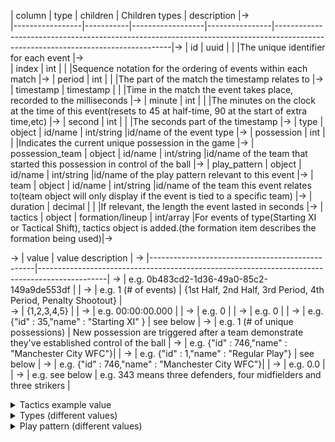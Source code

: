 | column          | type      | children         | Children types | description                                                                                                                      |->       
|-----------------|-----------|------------------|----------------|----------------------------------------------------------------------------------------------------------------------------------|->
| id              | uuid      |                  |                |The unique identifier for each event                                                                                              |->        
| index           | int       |                  |                |Sequence notation for the ordering of events within each match                                                                    |->
| period          | int       |                  |                |The part of the match the timestamp relates to                                                                                    |->
| timestamp       | timestamp |                  |                |Time in the match the event takes place, recorded to the milliseconds                                                             |->
| minute          | int       |                  |                |The minutes on the clock at the time of this event(resets to 45 at half-time, 90 at the start of extra time,etc)                  |->
| second          | int       |                  |                |The seconds part of the timestamp                                                                                                 |->
| type            | object    | id/name          | int/string     |id/name of the event type                                                                                                         |->
| possession      | int       |                  |                |Indicates the current unique possession in the game                                                                               |->
| possession_team | object    | id/name          | int/string     |id/name of the team that started this possession in control of the ball                                                           |->
| play_pattern    | object    | id/name          | int/string     |id/name of the play pattern relevant to this event                                                                                |->
| team            | object    | id/name          | int/string     |id/name of the team this event relates to(team object will only display if the event is tied to a specific team)                  |->
| duration        | decimal   |                  |                |If relevant, the length the event lasted in seconds                                                                               |->
| tactics         | object    | formation/lineup | int/array      |For events of type(Starting XI or Tactical Shift), tactics object is added.(the formation item describes the formation being used)|->

-> | value                                           | value description                                                                             |
-> |-------------------------------------------------|-----------------------------------------------------------------------------------------------|
-> | e.g. 0b483cd2-1d36-49a0-85c2-149a9de553df       |                                                                                               |
-> | e.g. 1 (# of events)                            | {1st Half, 2nd Half, 3rd Period, 4th Period, Penalty Shootout}                                |       
-> | {1,2,3,4,5}                                     |                                                                                               |
-> | e.g. 00:00:00.000                               |                                                                                               |
-> | e.g. 0                                          |                                                                                               |
-> | e.g. 0                                          |                                                                                               |
-> | e.g. {"id" : 35,"name" : "Starting XI" }        | see below                                                                                     |
-> | e.g. 1 (# of unique possessions)                | New possession are triggered after a team demonstrate they've established control of the ball |
-> | e.g. {"id" : 746,"name" : "Manchester City WFC"}|                                                                                               |
-> | e.g. {"id" : 1,"name" : "Regular Play"}         | see below                                                                                     |
-> | e.g. {"id" : 746,"name" : "Manchester City WFC"}|                                                                                               |
-> | e.g. 0.0                                        |                                                                                               |
-> | e.g. see below                                  | e.g. 343 means three defenders, four midfielders and three strikers                           |


                      

<details> <summary>Tactics example value</summary>
{
  "formation": 433,
  "lineup": [
    {
      "player": { "id": 4637, "name": "Ellie Roebuck" },
      "position": { "id": 1, "name": "Goalkeeper" },
      "jersey_number": 26
    },
    {
      "player": { "id": 4649, "name": "Esme Beth Morgan" },
      "position": { "id": 2, "name": "Right Back" },
      "jersey_number": 14
    },
    {
      "player": { "id": 4648, "name": "Abbie McManus" },
      "position": { "id": 3, "name": "Right Center Back" },
      "jersey_number": 23
    },
    {
      "player": { "id": 17524, "name": "Jennifer Patricia Beattie" },
      "position": { "id": 5, "name": "Left Center Back" },
      "jersey_number": 5
    },
    {
      "player": { "id": 4651, "name": "Demi Stokes" },
      "position": { "id": 6, "name": "Left Back" },
      "jersey_number": 3
    },
    {
      "player": { "id": 10172, "name": "Jill Scott" },
      "position": { "id": 13, "name": "Right Center Midfield" },
      "jersey_number": 8
    },
    {
      "player": { "id": 4658, "name": "Keira Walsh" },
      "position": { "id": 14, "name": "Center Midfield" },
      "jersey_number": 24
    },
    {
      "player": { "id": 4645, "name": "Isobel Mary Christiansen" },
      "position": { "id": 15, "name": "Left Center Midfield" },
      "jersey_number": 11
    },
    {
      "player": { "id": 4654, "name": "Nikita Parris" },
      "position": { "id": 17, "name": "Right Wing" },
      "jersey_number": 17
    },
    {
      "player": { "id": 4635, "name": "Julia Spetsmark" },
      "position": { "id": 21, "name": "Left Wing" },
      "jersey_number": 15
    },
    {
      "player": { "id": 4650, "name": "Nadia Nadim" },
      "position": { "id": 23, "name": "Center Forward" },
      "jersey_number": 10
    }
  ]
}
</details>

<details> <summary>Types (different values)</summary>
2 / Ball Recovery: An attempt to recover a loose ball
3 / Dispossessed: Player loses ball to an opponent as a result of being tackled by a defender without attempting a dribble
4 / Duel: A 50-50 contest between two opposing players
5 / Camera On: Signals the stop of the camera to capture gameplay for a replay/video cut
6 / Block: Blocking the ball by standing in its path
8 / Offside: Offside infringement. For passes resulting in offside, see pass outcomes
9 / Clearance: Defending action to clear danger without intent to deliver to a teammate
10 / Interception: Preventing a pass from reaching its target by moving/reacting to intercept
14 / Dribble: An attempt to beat an opponent
16 / Shot: An attempt to score a goal
17 / Pressure: Applying pressure to an opposing player receiving, carrying, or releasing the ball
18 / Half Start: Referee whistle to start a match period
19 / Substitution
20 / Own Goal Against: An own goal scored against the team
21 / Foul Won: Player wins a free-kick or penalty after being fouled
22 / Foul Committed: Infringement penalised as foul play (offsides not tagged here)
23 / Goal Keeper: Goalkeeper actions
24 / Bad Behaviour: Card due to infringement outside of play
25 / Own Goal For: An own goal scored for the team
26 / Player On: A player returns to the pitch after a Player Off event
27 / Player Off: A player leaves the pitch without a substitution
28 / Shield: Player shields ball out of bounds to prevent opponent keeping it in play
30 / Pass: Ball is passed between teammates
33 / 50/50: Two players challenging to recover a loose ball
34 / Half End: Referee whistle to finish a match part
35 / Starting XI: Lists starting 11, positions, and formation
36 / Tactical Shift: Tactical change showing new positions and formation
37 / Error: On-ball mistake that leads to a shot on goal
38 / Miscontrol: Player loses ball due to bad touch
39 / Dribbled Past: Player is dribbled past by an opponent
40 / Injury Stoppage: Play stopped due to an injury
41 / Referee Ball-Drop: Referee drops the ball to continue after injury stoppage
42 / Ball Receipt: The receipt or intended receipt of a pass
43 / Carry: Player controls the ball at feet while moving or standing still
</details>

<details> <summary>Play pattern (different values)</summary>
1 / Regular Play: Not part of any special play pattern
2 / From Corner: Passage of play following a corner
3 / From Free Kick: Passage of play following a free-kick
4 / From Throw In: Passage of play following a throw-in
5 / Other
6 / From Counter: Part of a counter attack
7 / From Goal Kick: Passage of play following a goal kick
8 / From Keeper: Passage of play following a keeper distribution
9 / From Kick Off: Passage of play following a kick off
</details>